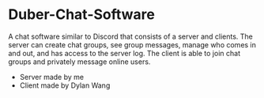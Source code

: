 # Duber-Chat-Software
A chat software similar to Discord that consists of a server and clients. The server can create chat groups, see group messages, manage who comes in and out, and has access to the server log. The client is able to join chat groups and privately message online users.

- Server made by me
- Client made by Dylan Wang
